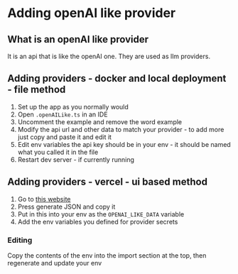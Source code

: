 # Adding openAI like provider 
## What is an openAI like provider
It is an api that is like the openAI one. They are used as llm providers.
## Adding providers - docker and local deployment - file method
1. Set up the app as you normally would
2. Open `.openAILike.ts` in an IDE
3. Uncomment the example and remove the word example
4. Modify the api url and other data to match your provider - to add more just copy and paste it and edit it
5. Edit env variables the api key should be in your env - it should be named what you called it in the file
6. Restart dev server - if currently running
## Adding providers - vercel - ui based method
1. Go to [this website](https://mcp-client-chatbot-openai-like.vercel.app/)
2. Press generate JSON and copy it
3. Put in this into your env as the `OPENAI_LIKE_DATA` variable
4. Add the env variables you defined for provider secrets
### Editing 
Copy the contents of the env into the import section at the top, then regenerate and update your env